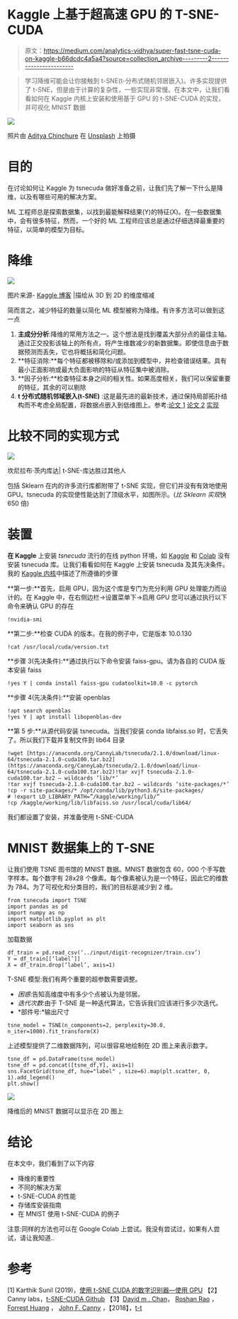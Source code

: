 # Kaggle 上基于超高速 GPU 的 T-SNE-CUDA

> 原文：<https://medium.com/analytics-vidhya/super-fast-tsne-cuda-on-kaggle-b66dcdc4a5a4?source=collection_archive---------2----------------------->

> 学习降维可能会让你接触到 t-SNE(t-分布式随机邻居嵌入)。许多实现提供了 t-SNE，但是由于计算的复杂性，一些实现非常慢。在本文中，让我们看看如何在 Kaggle 内核上安装和使用基于 GPU 的 t-SNE-CUDA 的实现，并可视化 MNIST 数据

![](img/33e4d0ed71a67291c69be0cd00b4b894.png)

照片由 [Aditya Chinchure](https://unsplash.com/@adityachinchure?utm_source=unsplash&utm_medium=referral&utm_content=creditCopyText) 在 [Unsplash](https://unsplash.com/search/photos/dimensions?utm_source=unsplash&utm_medium=referral&utm_content=creditCopyText) 上拍摄

# **目的**

在讨论如何让 Kaggle 为 tsnecuda 做好准备之前，让我们先了解一下什么是降维，以及有哪些可用的解决方案。

ML 工程师总是探索数据集，以找到最能解释结果(Y)的特征(X)。在一些数据集中，会有很多特征，然而，一个好的 ML 工程师应该总是通过仔细选择最重要的特征，以简单的模型为目标。

# 降维

![](img/a7c361591f6b5b4cbba6ddeec24a400a.png)

图片来源- [Kaggle 博客](http://blog.kaggle.com/2017/04/10/exploring-the-structure-of-high-dimensional-data-with-hypertools-in-kaggle-kernels/) |描绘从 3D 到 2D 的维度缩减

简而言之，减少特征的数量以简化 ML 模型被称为降维。有许多方法可以做到这一点

1.  **主成分分析**:降维的常用方法之一。这个想法是找到覆盖大部分点的最佳主轴。通过正交投影该轴上的所有点，将产生维数减少的新数据集。即使信息由于数据预测而丢失，它也将概括和简化问题。
2.  **特征消除:**每个特征都被移除和/或添加到模型中，并检查错误结果。具有最小正面影响或最大负面影响的特征从特征集中被消除。
3.  **因子分析:**检查特征本身之间的相关性。如果高度相关，我们可以保留重要的特征，其余的可以剔除
4.  **t 分布式随机邻域嵌入(t-SNE)** :这是最先进的最新技术，通过保持局部拓扑结构而不考虑全局配置，将数据点嵌入到低维图上。参考:[论文 1](https://arxiv.org/abs/1807.11824) [论文 2](https://dl.acm.org/citation.cfm?id=2627435.2697068) [实现](https://github.com/CannyLab/tsne-cuda)

# **比较不同的实现方式**

![](img/edd324d8dcaee775d6b3db148e22e97c.png)

坎尼拉布·茨内库达| t-SNE-库达胜过其他人

包括 Sklearn 在内的许多流行库都附带了 t-SNE 实现，但它们并没有有效地使用 GPU。tsnecuda 的实现使性能达到了顶级水平，如图所示。(*比 Sklearn 实现*快 650 倍)

# 装置

**在 Kaggle**
上安装 *tsnecuda* 流行的在线 python 环境，如 [Kaggle](https://www.kaggle.com/) 和 [Colab](https://colab.research.google.com/) 没有安装 tsnecuda 库。让我们看看如何在 Kaggle 上安装 tsnecuda 及其先决条件。我的 [Kaggle 内核](https://www.kaggle.com/karthikcs1/digit-recognizer-using-t-sne-cuda-using-gpu)中描述了所遵循的步骤

**第一步:**首先，启用 GPU，因为这个库是专门为充分利用 GPU 处理能力而设计的。在 Kaggle 中，在右侧边栏→设置菜单下→启用 GPU
您可以通过执行以下命令来确认 GPU 的存在

```
!nvidia-smi
```

**第二步:**检查 CUDA 的版本。在我的例子中，它是版本 10.0.130

```
!cat /usr/local/cuda/version.txt
```

**步骤 3(先决条件):**通过执行以下命令安装 faiss-gpu。请为各自的 CUDA 版本安装 faiss

```
!yes Y | conda install faiss-gpu cudatoolkit=10.0 -c pytorch
```

**步骤 4(先决条件):**安装 openblas

```
!apt search openblas
!yes Y | apt install libopenblas-dev
```

**第 5 步:**从源代码安装 tsnecuda。当我们安装 conda libfaiss.so 时，它丢失了。所以我们下载并复制文件到 lib64 目录

```
!wget [https://anaconda.org/CannyLab/tsnecuda/2.1.0/download/linux-64/tsnecuda-2.1.0-cuda100.tar.bz2](https://anaconda.org/CannyLab/tsnecuda/2.1.0/download/linux-64/tsnecuda-2.1.0-cuda100.tar.bz2)!tar xvjf tsnecuda-2.1.0-cuda100.tar.bz2 — wildcards ‘lib/*’
!tar xvjf tsnecuda-2.1.0-cuda100.tar.bz2 — wildcards ‘site-packages/*’
!cp -r site-packages/* /opt/conda/lib/python3.6/site-packages/
# !export LD_LIBRARY_PATH=”/kaggle/working/lib/” 
!cp /kaggle/working/lib/libfaiss.so /usr/local/cuda/lib64/
```

我们都设置了安装，并准备使用 t-SNE-CUDA

# MNIST 数据集上的 T-SNE

让我们使用 TSNE 图书馆的 MNIST 数据。MNIST 数据包含 60，000 个手写数字样本。每个数字有 28x28 个像素。每个像素被认为是一个特征，因此它的维数为 784。为了可视化和分类目的，我们的目标是减少到 2 维。

```
from tsnecuda import TSNE
import pandas as pd
import numpy as np
import matplotlib.pyplot as plt
import seaborn as sns
```

加载数据

```
df_train = pd.read_csv(‘../input/digit-recognizer/train.csv’)
Y = df_train[[‘label’]]
X = df_train.drop(‘label’, axis=1)
```

T-SNE 模型:我们有两个重要的超参数需要调整。

*   *困惑*:告知高维度中有多少个点被认为是邻居。
*   *迭代次数*:由于 T-SNE 是一种迭代算法，它告诉我们应该进行多少次迭代。
*   *部件号:*输出尺寸

```
tsne_model = TSNE(n_components=2, perplexity=30.0, n_iter=1000).fit_transform(X)
```

上述模型提供了二维数据阵列，可以很容易地绘制在 2D 图上来表示数字。

```
tsne_df = pd.DataFrame(tsne_model)
tsne_df = pd.concat([tsne_df,Y], axis=1)
sns.FacetGrid(tsne_df, hue="label" , size=6).map(plt.scatter, 0, 1).add_legend()
plt.show()
```

![](img/34fec9e131273defadaa41b9b382806d.png)

降维后的 MNIST 数据可以显示在 2D 图上

# 结论

在本文中，我们看到了以下内容

*   降维的重要性
*   不同的解决方案
*   t-SNE-CUDA 的性能
*   存储库安装指南
*   在 MNIST 使用 t-SNE-CUDA 的例子

注意:同样的方法也可以在 Google Colab 上尝试。我没有尝试过，如果有人尝试，请让我知道..

# 参考

[1] Karthik Sunil (2019)，[使用 t-SNE CUDA 的数字识别器—使用 GPU](https://www.kaggle.com/karthikcs1/digit-recognizer-using-t-sne-cuda-using-gpu)
【2】Canny labs，[t-SNE-CUDA Github](https://github.com/CannyLab/tsne-cuda)
【3】[David m . Chan](https://arxiv.org/search/cs?searchtype=author&query=Chan%2C+D+M)， [Roshan Rao](https://arxiv.org/search/cs?searchtype=author&query=Rao%2C+R) ， [Forrest Huang](https://arxiv.org/search/cs?searchtype=author&query=Huang%2C+F) ， [John F. Canny](https://arxiv.org/search/cs?searchtype=author&query=Canny%2C+J+F) ，【2018】，[t-t](https://arxiv.org/abs/1807.11824)